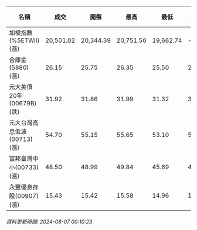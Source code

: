| 名稱 | 成交 | 開盤 | 最高 | 最低 | 均價 | 成交金額(億) | 昨收 | 漲跌幅 | 漲跌 | 總量 | 昨量 | 振幅 |
| -------- | -------- | -------- | -------- |-------- | -------- | -------- |-------- |-------- |-------- | -------- | -------- |-------- |
|加權指數(%5ETWII) (漲)|20,501.02|20,344.39|20,751.50|19,662.74|-|6,406.21|19,830.88|3.38%|670.14|13,155,467|0|5.49%|
|合庫金(5880) (漲)|26.15|25.75|26.35|25.50|25.97|5.28|25.70|1.75%|0.45|20,328|29,587|3.31%|
|元大美債20年(00679B) (跌)|31.92|31.86|31.99|31.32|31.82|86.89|32.20|0.87%|0.28|273,041|292,726|2.08%|
|元大台灣高息低波(00713) (漲)|54.70|55.15|55.65|53.10|54.28|11.84|53.65|1.96%|1.05|21,812|44,281|4.75%|
|富邦臺灣中小(00733) (漲)|48.50|48.99|49.84|45.69|47.88|3.80|48.47|0.06%|0.03|7,947|5,993|8.56%|
|永豐優息存股(00907) (漲)|15.43|15.42|15.58|14.96|15.31|1.17|15.16|1.78%|0.27|7,671|8,272|4.09%|
###### 資料更新時間: 2024-08-07 00:10:23